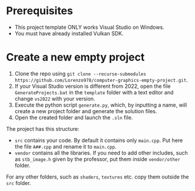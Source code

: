 # Prerequisites
- This project template ONLY works Visual Studio on Windows.
- You must have already installed Vulkan SDK.
# Create a new empty project
1. Clone the repo using `git clone --recurse-submodules https://github.com/Lorenzo978/computer-graphics-empty-project.git`.
2. If your Visual Studio version is different from 2022, open the file `GenerateProjects.bat` in the `template` folder with a text editor and change `vs2022` with your version.
3. Execute the python script `generate.py`, which, by inputting a name, will create a new project folder and generate the solution files.
4. Open the created folder and launch the `.sln` file.

The project has this structure:
- `src` contains your code. By default it contains only `main.cpp`. Put here the file `A##.cpp` and rename it to `main.cpp`.
- `vendor` contains all the libraries. If you need to add other includes, such as `stb_image.h` given by the professor, put them inside `vendor/other` folder.

For any other folders, such as `shaders`, `textures` etc. copy them outside the `src` folder.
